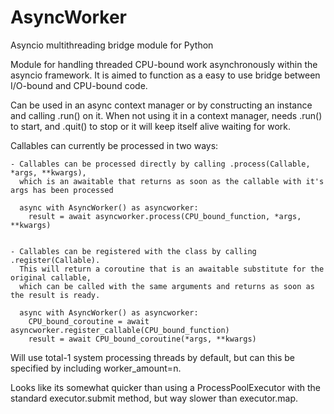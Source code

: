 # AsyncWorker
Asyncio multithreading bridge module for Python

Module for handling threaded CPU-bound work asynchronously within the asyncio framework. 
It is aimed to function as a easy to use bridge between I/O-bound and CPU-bound code.

Can be used in an async context manager or by constructing an instance and calling .run() on it.
When not using it in a context manager, needs .run() to start, and .quit() to stop or it will keep itself alive waiting for work.
    

Callables can currently be processed in two ways:

    - Callables can be processed directly by calling .process(Callable, *args, **kwargs), 
      which is an awaitable that returns as soon as the callable with it's args has been processed
      
      async with AsyncWorker() as asyncworker:
        result = await asyncworker.process(CPU_bound_function, *args, **kwargs)

      
    - Callables can be registered with the class by calling .register(Callable). 
      This will return a coroutine that is an awaitable substitute for the original callable,
      which can be called with the same arguments and returns as soon as the result is ready.
      
      async with AsyncWorker() as asyncworker:
        CPU_bound_coroutine = await asyncworker.register_callable(CPU_bound_function)
        result = await CPU_bound_coroutine(*args, **kwargs)


Will use total-1 system processing threads by default, but can this be specified by including worker_amount=n.
    
Looks like its somewhat quicker than using a ProcessPoolExecutor with the standard executor.submit method, 
but way slower than executor.map. 
